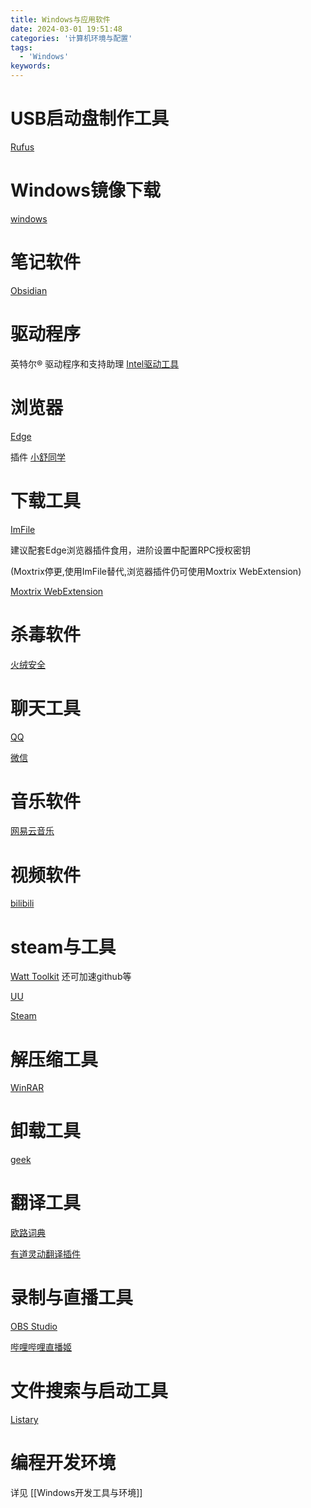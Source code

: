 ```yaml
---
title: Windows与应用软件
date: 2024-03-01 19:51:48
categories: '计算机环境与配置'
tags: 
  - 'Windows'
keywords: 
---
```

# USB启动盘制作工具

[Rufus](https://rufus.ie/zh/)

# Windows镜像下载

[windows](https://www.microsoft.com/zh-cn/software-download)

# 笔记软件

[Obsidian](https://obsidian.md/download)

# 驱动程序 

英特尔® 驱动程序和支持助理
[Intel驱动工具](https://www.intel.cn/content/www/cn/zh/download-center/home.html)

# 浏览器

[Edge](https://www.microsoft.com/zh-cn/edge/download)

插件
[小舒同学](https://xiaoshuapp.com/)

# 下载工具

[ImFile](https://imfile.io/)

建议配套Edge浏览器插件食用，进阶设置中配置RPC授权密钥

(Moxtrix停更,使用ImFile替代,浏览器插件仍可使用Moxtrix WebExtension)

[Moxtrix WebExtension](https://microsoftedge.microsoft.com/addons/detail/moxtrix-webextension/cippeolfnaoolpljklgcccckmilehbfg?hl=zh-CN)

# 杀毒软件

[火绒安全](https://www.huorong.cn/)

# 聊天工具

[QQ](https://im.qq.com/index/)

[微信](https://weixin.qq.com/)

# 音乐软件

[网易云音乐](https://music.163.com/#/download)

# 视频软件

[bilibili](https://www.bilibili.com/)

# steam与工具

[Watt Toolkit](https://steampp.net/)
还可加速github等

[UU](https://uu.163.com/)

[Steam](https://store.steampowered.com/)

# 解压缩工具

[WinRAR](https://www.rarlab.com/download.htm)

# 卸载工具

[geek](https://geekuninstaller.com/)

# 翻译工具

[欧路词典](https://dict.eudic.net/)

[有道灵动翻译插件](https://magicfanyi.youdao.com/#/)

# 录制与直播工具

[OBS Studio](https://obsproject.com/)

[哔哩哔哩直播姬](https://live.bilibili.com/liveHime)

# 文件搜索与启动工具

[Listary](https://www.listary.com/)

# 编程开发环境

详见 [[Windows开发工具与环境]]